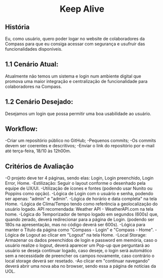 <h1 align="center">
    Keep Alive
</h1>

<h2>História</h2>
Eu, como usuário, quero poder logar no website de colaboradores da Compass para que eu consiga acessar com segurança e usufruir das funcionalidades disponíveis.

<h2>1.1 Cenário Atual:</h2>
Atualmente não temos um sistema e login num ambiente digital que promova uma maior integração e centralização de funcionalidade para colaboradores na Compass.⠀⠀⠀

<h2>1.2 Cenário Desejado:</h2>
Desejamos um login que possa permitir uma boa usabilidade ao usuário.


<h2>Workflow:</h2>
-Criar um repositório público no GitHub;
-Pequenos commits;
-Os commits devem ser coerentes e descritivos;
-Enviar o link do repositório por e-mail até terça-feira, 18/10 às 12h00m.

<h2>Critérios de Avaliação</h2>
-O projeto deve ter 4 páginas, sendo elas: Login, Login preenchido, Login Error, Home.
-Estilização: Seguir o layout conforme o desenhado pela equipe de UX/UI.
-Utilização de ícones e fontes (podendo usar Nunito ou Poppins como opção).
-Lógica de Login com o usuário e senha, podendo ser apenas: "admin" e "admin".
-Lógica de horário e data completa" na tela Home.
-Lógica de Clima/Tempo tendo como referência a geolocalização do usuário logado. API recomendada: Weather API - WeatherAPI.com na tela home.
-Lógica do Temporizador de tempo logado em segundos (600s) que, quando zerado, deverá redirecionar para a página de Login. (podendo ser 180s na apresentação, mas no código deverá ser 600s).
-Lógica para manter o Título da página como "Compass - Login" e "Compass - Home".
-Lógica de Logout ao clicar em "Logout" na tela Home.
-Local Storage: Armazenar os dados preenchidos de login e password em memória, caso o usuário realize o logout, deverá aparecer um Pop-up que perguntará ao usuário se deseja continuar logado, caso deseje, o login será automático sem a necessidade de preencher os campos novamente, caso contrário o local storage deverá ser resetado.
-Ao clicar em "continuar navegando" deverá abrir uma nova aba no browser, sendo essa a página de notícias da UOL.
